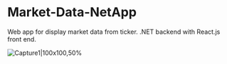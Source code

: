 # Market-Data-NetApp

Web app for display market data from ticker. .NET backend with React.js front end. 

![Capture1|100x100,50%](https://github.com/Seandowling123/Market-Data-NetApp/assets/61026772/d63c0bae-0ced-40a0-8ec0-98ff0c48620b)
